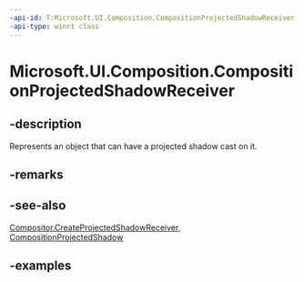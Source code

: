 ```yaml
---
-api-id: T:Microsoft.UI.Composition.CompositionProjectedShadowReceiver
-api-type: winrt class
---
```


<!-- Class syntax.
public class CompositionProjectedShadowReceiver : CompositionObject, CompositionObject, IIterable<CompositionProjectedShadow>
-->

# Microsoft.UI.Composition.CompositionProjectedShadowReceiver

## -description

Represents an object that can have a projected shadow cast on it.

## -remarks

## -see-also

[Compositor.CreateProjectedShadowReceiver](compositor_createprojectedshadowreceiver_465242493.md), [CompositionProjectedShadow](compositionprojectedshadow.md)

## -examples
